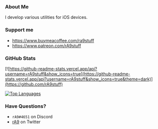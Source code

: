 ### About Me
I develop various utilities for iOS devices. 

### Support me
* https://www.buymeacoffee.com/ra9stuff
* https://www.patreon.com/rA9stuff

### GitHub Stats

[![https://github-readme-stats.vercel.app/api?username=rA9stuff&show_icons=true](https://github-readme-stats.vercel.app/api?username=rA9stuff&show_icons=true&theme=dark)](https://github.com/rA9stuff)

[![Top Languages](https://github-readme-stats.vercel.app/api/top-langs/?username=rA9stuff&layout=compact&langs_count=4&theme=dark)](https://github.com/rA9stuff)


### Have Questions?
- `rA9#4651` on Discord
- [rA9](https://twitter.com/rA9_main) on Twitter
